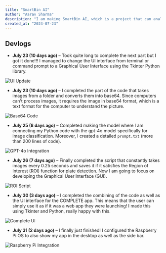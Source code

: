 ```yaml
---
title: "SmartBin AI"
author: "Aarav Sharma"
description: "I am making SmartBin AI, which is a project that can analyse both the type and percentage of food waste occurring at a school campus/canteen/kitchen. This project will use a Raspberry Pi, as well as its Module 2 camera to capture the image, after taking photos, it will run a Region of Interest (ROI) analysis on all images to find out which photos has plates. After receiving such list of images, it will pass all of them through the OpenAI o4 model and find out what kind of food it is, as well as the percentage of waste."
created_at: "2024-07-23"
---
```


## Devlogs

- **July 23 (10 days ago)** – Took quite long to complete the next part but I got it done!!! I managed to change the UI interface from terminal or command prompt to a Graphical User Interface using the Tkinter Python library.

![UI Update](img1.png)

- **July 23 (10 days ago)** – I completed the part of the code that takes images from a folder and converts them into base64. Since computers can’t process images, it requires the image in base64 format, which is a text format for the computer to understand the picture.

![Base64 Code](img2.png)

- **July 25 (8 days ago)** – Completed making the model where I am connecting my Python code with the gpt-4o model specifically for image classification. Moreover, I created a detailed `prompt.txt` (more than 200 lines of code).

![GPT-4o Integration](img3.png)

- **July 26 (7 days ago)** – Finally completed the script that constantly takes images every 0.25 seconds and saves it if it satisfies the Region of Interest (ROI) function for plate detection. Now I am going to focus on developing the Graphical User Interface (GUI).

![ROI Script](img4.png)

- **July 30 (3 days ago)** – I completed the combining of the code as well as the UI interface for the COMPLETE app. This means that the user can simply use it as if it was a web app they were launching! I made this using Tkinter and Python, really happy with this.

![Complete UI](img5.png)

- **July 31 (2 days ago)** – I finally just finished! I configured the Raspberry Pi OS to also show my app in the desktop as well as the side bar.

![Raspberry Pi Integration](img6.png)
